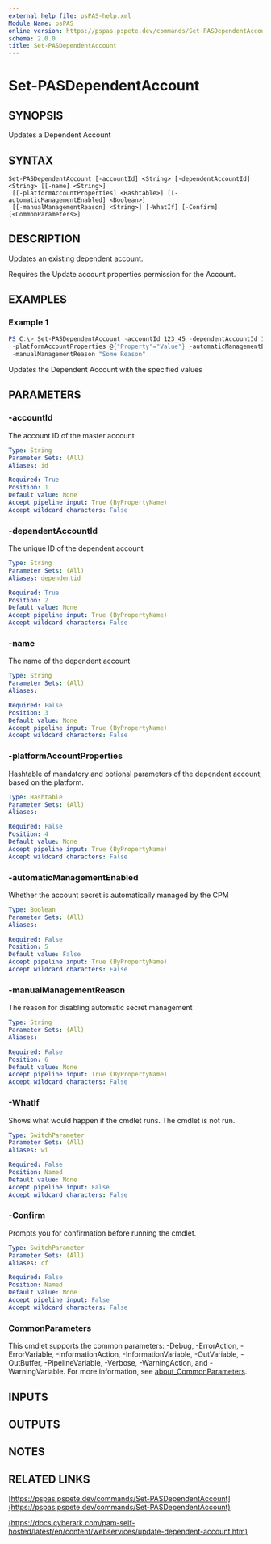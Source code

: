 ```yaml
---
external help file: psPAS-help.xml
Module Name: psPAS
online version: https://pspas.pspete.dev/commands/Set-PASDependentAccount
schema: 2.0.0
title: Set-PASDependentAccount
---
```


# Set-PASDependentAccount

## SYNOPSIS
Updates a Dependent Account

## SYNTAX

```
Set-PASDependentAccount [-accountId] <String> [-dependentAccountId] <String> [[-name] <String>]
 [[-platformAccountProperties] <Hashtable>] [[-automaticManagementEnabled] <Boolean>]
 [[-manualManagementReason] <String>] [-WhatIf] [-Confirm] [<CommonParameters>]
```

## DESCRIPTION
Updates an existing dependent account.

Requires the Update account properties permission for the Account.

## EXAMPLES

### Example 1
```powershell
PS C:\> Set-PASDependentAccount -accountId 123_45 -dependentAccountId 123_560 -name SomeNewName
 -platformAccountProperties @{"Property"="Value"} -automaticManagementEnabled $false
 -manualManagementReason "Some Reason"
```

Updates the Dependent Account with the specified values

## PARAMETERS

### -accountId
The account ID of the master account

```yaml
Type: String
Parameter Sets: (All)
Aliases: id

Required: True
Position: 1
Default value: None
Accept pipeline input: True (ByPropertyName)
Accept wildcard characters: False
```

### -dependentAccountId
The unique ID of the dependent account

```yaml
Type: String
Parameter Sets: (All)
Aliases: dependentid

Required: True
Position: 2
Default value: None
Accept pipeline input: True (ByPropertyName)
Accept wildcard characters: False
```

### -name
The name of the dependent account

```yaml
Type: String
Parameter Sets: (All)
Aliases:

Required: False
Position: 3
Default value: None
Accept pipeline input: True (ByPropertyName)
Accept wildcard characters: False
```

### -platformAccountProperties
Hashtable of mandatory and optional parameters of the dependent account, based on the platform.

```yaml
Type: Hashtable
Parameter Sets: (All)
Aliases:

Required: False
Position: 4
Default value: None
Accept pipeline input: True (ByPropertyName)
Accept wildcard characters: False
```

### -automaticManagementEnabled
Whether the account secret is automatically managed by the CPM

```yaml
Type: Boolean
Parameter Sets: (All)
Aliases:

Required: False
Position: 5
Default value: False
Accept pipeline input: True (ByPropertyName)
Accept wildcard characters: False
```

### -manualManagementReason
The reason for disabling automatic secret management

```yaml
Type: String
Parameter Sets: (All)
Aliases:

Required: False
Position: 6
Default value: None
Accept pipeline input: True (ByPropertyName)
Accept wildcard characters: False
```

### -WhatIf
Shows what would happen if the cmdlet runs.
The cmdlet is not run.

```yaml
Type: SwitchParameter
Parameter Sets: (All)
Aliases: wi

Required: False
Position: Named
Default value: None
Accept pipeline input: False
Accept wildcard characters: False
```

### -Confirm
Prompts you for confirmation before running the cmdlet.

```yaml
Type: SwitchParameter
Parameter Sets: (All)
Aliases: cf

Required: False
Position: Named
Default value: None
Accept pipeline input: False
Accept wildcard characters: False
```

### CommonParameters
This cmdlet supports the common parameters: -Debug, -ErrorAction, -ErrorVariable, -InformationAction, -InformationVariable, -OutVariable, -OutBuffer, -PipelineVariable, -Verbose, -WarningAction, and -WarningVariable. For more information, see [about_CommonParameters](http://go.microsoft.com/fwlink/?LinkID=113216).

## INPUTS

## OUTPUTS

## NOTES

## RELATED LINKS

[https://pspas.pspete.dev/commands/Set-PASDependentAccount](https://pspas.pspete.dev/commands/Set-PASDependentAccount)

[(https://docs.cyberark.com/pam-self-hosted/latest/en/content/webservices/update-dependent-account.htm)](https://docs.cyberark.com/pam-self-hosted/latest/en/content/webservices/update-dependent-account.htm)
